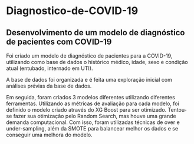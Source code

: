 # Diagnostico-de-COVID-19
## Desenvolvimento de um modelo de diagnóstico de pacientes com COVID-19

Foi criado um modelo de diagnóstico de pacientes para a COVID-19, utilizando como base de dados o histórico médico, idade, sexo e condição atual (entubado, internado em UTI).

A base de dados foi organizada e é feita uma exploração inicial com análises prévias da base de dados.

Em seguida, foram criados 3 modelos diferentes utilizando diferentes ferramentas. Utilizando as métricas de avaliação para cada modelo, foi definido o modelo criado através do XG Boost para ser otimizado.
Tentou-se fazer sua otimização pelo Random Search, mas houve uma grande demanda computacional. Com isso, foram utilizadas técnicas de over e under-sampling, além da SMOTE para balancear melhor os dados e se conseguir uma melhora do modelo.
